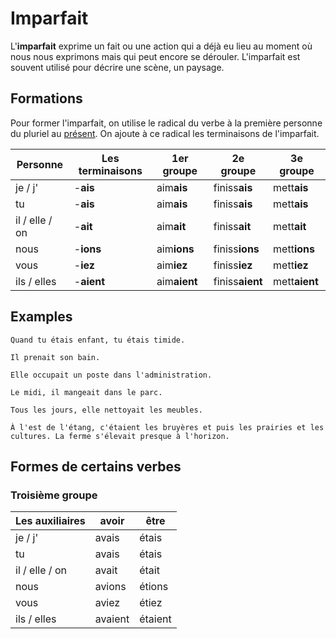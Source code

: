 # Imparfait

L'**imparfait** exprime un fait ou une action qui a déjà eu lieu au moment où nous nous exprimons mais qui peut encore se dérouler. L'imparfait est souvent utilisé pour décrire une scène, un paysage.

## Formations

Pour former l'imparfait, on utilise le radical du verbe à la première personne du pluriel au [présent](présent.md). On ajoute à ce radical les terminaisons de l'imparfait.

Personne       | Les terminaisons | 1er groupe   | 2e groupe       | 3e groupe
---------------|------------------|--------------|-----------------|-----------
je / j'        | -**ais**         | aim**ais**   | finiss**ais**   | mett**ais**
tu             | -**ais**         | aim**ais**   | finiss**ais**   | mett**ais**
il / elle / on | -**ait**         | aim**ait**   | finiss**ait**   | mett**ait**
nous           | -**ions**        | aim**ions**  | finiss**ions**  | mett**ions**
vous           | -**iez**         | aim**iez**   | finiss**iez**   | mett**iez**
ils / elles    | -**aient**       | aim**aient** | finiss**aient** | mett**aient**

## Examples

```text
Quand tu étais enfant, tu étais timide.

Il prenait son bain.

Elle occupait un poste dans l'administration.

Le midi, il mangeait dans le parc.

Tous les jours, elle nettoyait les meubles.

À l'est de l'étang, c'étaient les bruyères et puis les prairies et les cultures. La ferme s'élevait presque à l'horizon.
```

## Formes de certains verbes

### Troisième groupe

Les auxiliaires | avoir | être
-|-|-
je / j' | avais | étais
tu | avais | étais
il / elle / on | avait | était
nous | avions | étions
vous | aviez | étiez
ils / elles | avaient | étaient
